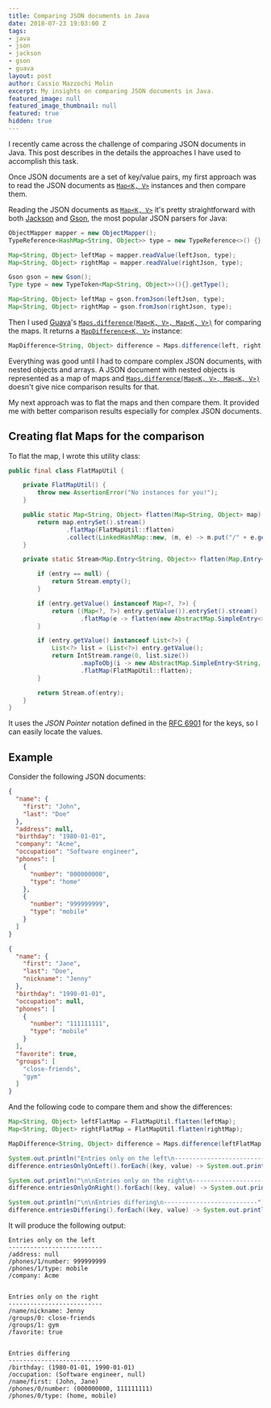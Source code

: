 ```yaml
---
title: Comparing JSON documents in Java
date: 2018-07-23 19:03:00 Z
tags:
- java
- json
- jackson
- gson
- guava
layout: post
author: Cassio Mazzochi Molin
excerpt: My insights on comparing JSON documents in Java.
featured_image: null
featured_image_thumbnail: null
featured: true
hidden: true
---
```


I recently came across the challenge of comparing JSON documents in Java. This post describes in the details the approaches I have used to accomplish this task.

<!--more-->

Once JSON documents are a set of key/value pairs, my first approach was to read the JSON documents as [`Map<K, V>`][Map] instances and then compare them. 

Reading the JSON documents as [`Map<K, V>`][Map] it's pretty straightforward with both [Jackson] and [Gson], the most popular JSON parsers for Java:

```java
ObjectMapper mapper = new ObjectMapper();
TypeReference<HashMap<String, Object>> type = new TypeReference<>() {};

Map<String, Object> leftMap = mapper.readValue(leftJson, type);
Map<String, Object> rightMap = mapper.readValue(rightJson, type);
```

```java
Gson gson = new Gson();
Type type = new TypeToken<Map<String, Object>>(){}.getType();

Map<String, Object> leftMap = gson.fromJson(leftJson, type);
Map<String, Object> rightMap = gson.fromJson(rightJson, type);
```

Then I used [Guava]'s [`Maps.difference(Map<K, V>, Map<K, V>)`][Maps.difference] for comparing the maps. It returns a [`MapDifference<K, V>`][MapDifference] instance:

```java
MapDifference<String, Object> difference = Maps.difference(left, right);
```

Everything was good until I had to compare complex JSON documents, with nested objects and arrays. A JSON document with nested objects is represented as a map of maps and [`Maps.difference(Map<K, V>, Map<K, V>)`][Maps.difference] doesn't give nice comparison results for that.

My next approach was to flat the maps and then compare them. It provided me with better comparison results especially for complex JSON documents.

## Creating flat Maps for the comparison

To flat the map, I wrote this utility class:

```java
public final class FlatMapUtil {

    private FlatMapUtil() {
        throw new AssertionError("No instances for you!");
    }

    public static Map<String, Object> flatten(Map<String, Object> map) {
        return map.entrySet().stream()
                .flatMap(FlatMapUtil::flatten)
                .collect(LinkedHashMap::new, (m, e) -> m.put("/" + e.getKey(), e.getValue()), LinkedHashMap::putAll);
    }

    private static Stream<Map.Entry<String, Object>> flatten(Map.Entry<String, Object> entry) {

        if (entry == null) {
            return Stream.empty();
        }

        if (entry.getValue() instanceof Map<?, ?>) {
            return ((Map<?, ?>) entry.getValue()).entrySet().stream()
                    .flatMap(e -> flatten(new AbstractMap.SimpleEntry<>(entry.getKey() + "/" + e.getKey(), e.getValue())));
        }

        if (entry.getValue() instanceof List<?>) {
            List<?> list = (List<?>) entry.getValue();
            return IntStream.range(0, list.size())
                    .mapToObj(i -> new AbstractMap.SimpleEntry<String, Object>(entry.getKey() + "/" + i, list.get(i)))
                    .flatMap(FlatMapUtil::flatten);
        }

        return Stream.of(entry);
    }
}
```

It uses the _JSON Pointer_ notation defined in the [RFC 6901] for the keys, so I can easily locate the values.

## Example

Consider the following JSON documents:

```json
{
  "name": {
    "first": "John",
    "last": "Doe"
  },
  "address": null,
  "birthday": "1980-01-01",
  "company": "Acme",
  "occupation": "Software engineer",
  "phones": [
    {
      "number": "000000000",
      "type": "home"
    },
    {
      "number": "999999999",
      "type": "mobile"
    }
  ]
}
```

```json
{
  "name": {
    "first": "Jane",
    "last": "Doe",
    "nickname": "Jenny"
  },
  "birthday": "1990-01-01",
  "occupation": null,
  "phones": [
    {
      "number": "111111111",
      "type": "mobile"
    }
  ],
  "favorite": true,
  "groups": [
    "close-friends",
    "gym"
  ]
}
```

And the following code to compare them and show the differences:

```java
Map<String, Object> leftFlatMap = FlatMapUtil.flatten(leftMap);
Map<String, Object> rightFlatMap = FlatMapUtil.flatten(rightMap);

MapDifference<String, Object> difference = Maps.difference(leftFlatMap, rightFlatMap);

System.out.println("Entries only on the left\n--------------------------");
difference.entriesOnlyOnLeft().forEach((key, value) -> System.out.println(key + ": " + value));

System.out.println("\n\nEntries only on the right\n--------------------------");
difference.entriesOnlyOnRight().forEach((key, value) -> System.out.println(key + ": " + value));

System.out.println("\n\nEntries differing\n--------------------------");
difference.entriesDiffering().forEach((key, value) -> System.out.println(key + ": " + value));
```

It will produce the following output:

```none
Entries only on the left
--------------------------
/address: null
/phones/1/number: 999999999
/phones/1/type: mobile
/company: Acme


Entries only on the right
--------------------------
/name/nickname: Jenny
/groups/0: close-friends
/groups/1: gym
/favorite: true


Entries differing
--------------------------
/birthday: (1980-01-01, 1990-01-01)
/occupation: (Software engineer, null)
/name/first: (John, Jane)
/phones/0/number: (000000000, 111111111)
/phones/0/type: (home, mobile)
```

  [Map]: https://docs.oracle.com/javase/10/docs/api/java/util/Map.html
  [Jackson]: https://github.com/FasterXML/jackson
  [Gson]: https://github.com/google/gson
  [Guava]: https://github.com/google/guava
  [Maps.difference]: https://google.github.io/guava/releases/23.0/api/docs/com/google/common/collect/Maps.html#difference-java.util.Map-java.util.Map-
  [MapDifference]: https://google.github.io/guava/releases/23.0/api/docs/com/google/common/collect/MapDifference.html
  [RFC 6901]: https://tools.ietf.org/html/rfc6901